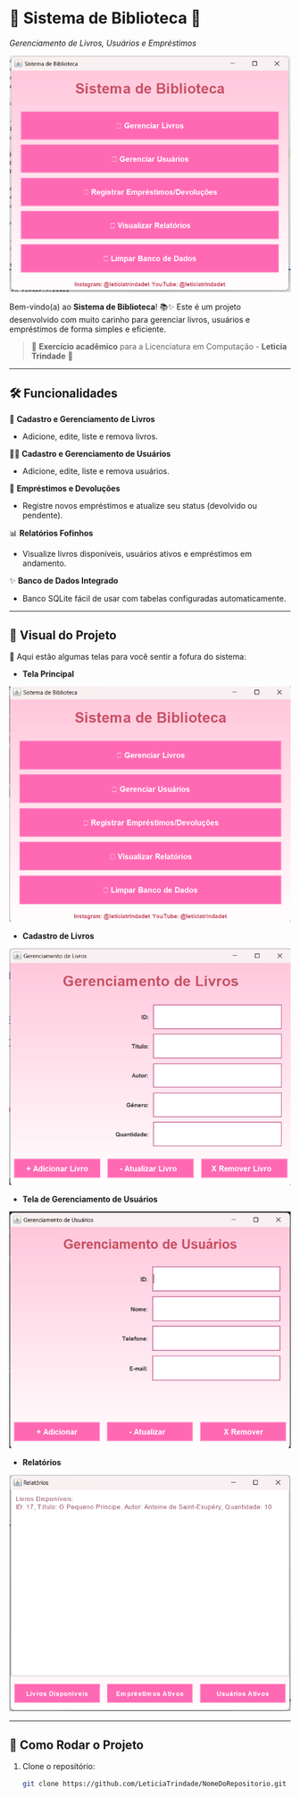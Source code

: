 # 🌸 Sistema de Biblioteca 🌸  
*Gerenciamento de Livros, Usuários e Empréstimos*

![Interface do Sistema](image.png)

Bem-vindo(a) ao **Sistema de Biblioteca**! 📚✨ Este é um projeto desenvolvido com muito carinho para gerenciar livros, usuários e empréstimos de forma simples e eficiente.  
> 🏫 **Exercício acadêmico** para a Licenciatura em Computação - **Leticia Trindade** 💖  

---

## 🛠️ Funcionalidades  

💾 **Cadastro e Gerenciamento de Livros**  
- Adicione, edite, liste e remova livros.  

👩‍💻 **Cadastro e Gerenciamento de Usuários**  
- Adicione, edite, liste e remova usuários.  

🔄 **Empréstimos e Devoluções**  
- Registre novos empréstimos e atualize seu status (devolvido ou pendente).  

📊 **Relatórios Fofinhos**  
- Visualize livros disponíveis, usuários ativos e empréstimos em andamento.

✨ **Banco de Dados Integrado**  
- Banco SQLite fácil de usar com tabelas configuradas automaticamente.  

---

## 🎨 Visual do Projeto

🌸 Aqui estão algumas telas para você sentir a fofura do sistema:

- **Tela Principal**  

![Tela Principal](image-3.png) 

- **Cadastro de Livros**  

![Gerenciamento de Livros](image-4.png) 

- **Tela de Gerenciamento de Usuários**

![Tela de Gerenciamento de Usuários](image-1.png)

- **Relatórios**  

![alt text](image-2.png)

---

## 🚀 Como Rodar o Projeto  

1. Clone o repositório:  
   ```bash
   git clone https://github.com/LeticiaTrindade/NomeDoRepositorio.git
